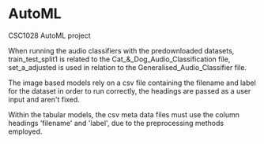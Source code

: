 # AutoML
CSC1028 AutoML project

When running the audio classifiers with the predownloaded datasets, train_test_split1 is related to the Cat_&_Dog_Audio_Classification file,
set_a_adjusted is used in relation to the Generalised_Audio_Classifier file.

The image based models rely on a csv file containing the filename and label for the dataset in order to run correctly, the headings are passed as a user input 
and aren't fixed.

Within the tabular models, the csv meta data files must use the column headings 'filename' and 'label', due to the preprocessing methods employed.

